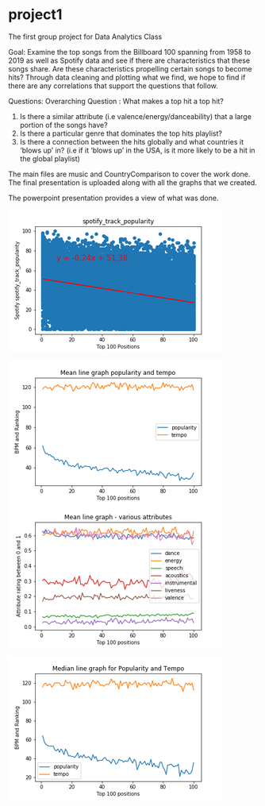 # project1
The first group project for Data Analytics Class

Goal:
Examine the top songs from the Billboard 100 spanning from 1958 to 2019 as well as Spotify data and see if there are characteristics that these songs share. Are these characteristics propelling certain songs to become hits? Through data cleaning and plotting what we find, we hope to find if there are any correlations that support the questions that follow.

Questions:
Overarching Question : What makes a top hit a top hit?
1) Is there a similar attribute (i.e valence/energy/danceability) that a large portion of the songs have?
2) Is there a particular genre that dominates the top hits playlist?
3) Is there a connection between the hits globally and what countries it ‘blows up’ in? (i.e if it ‘blows up’ in the USA, is it more likely to be a hit in the global playlist)

The main files are music and CountryComparison to cover the work done.  The final presentation is uploaded along with all the graphs 
that we created.

The powerpoint presentation provides a view of what was done.

![top 100 songs from 1957 to 2019](Images/spotify_track_popularity.png)

![Graph of the mean spotify values](Images/Meangraph1.png)
![Graph of the mean spotify values](Images/Meangraph2.png)

![Example graph of the median values](Images/Mediangraph1.png)


